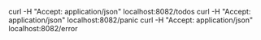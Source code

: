 curl -H "Accept: application/json" localhost:8082/todos
curl -H "Accept: application/json" localhost:8082/panic
curl -H "Accept: application/json" localhost:8082/error
